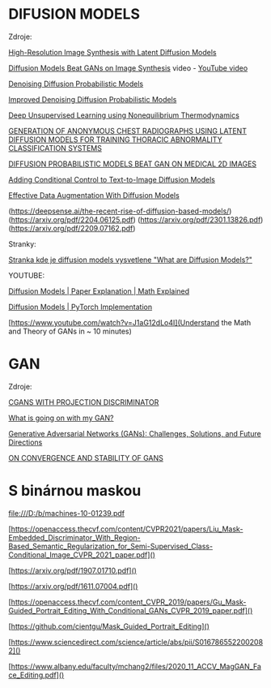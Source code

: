 # DIFUSION MODELS
Zdroje:

[High-Resolution Image Synthesis with Latent Diffusion Models](https://arxiv.org/pdf/2112.10752.pdf)

[Diffusion Models Beat GANs on Image Synthesis](https://arxiv.org/pdf/2105.05233.pdf) video - [YouTube video](https://www.youtube.com/watch?v=W-O7AZNzbzQ)

[Denoising Diffusion Probabilistic Models](https://arxiv.org/pdf/2006.11239.pdf)

[Improved Denoising Diffusion Probabilistic Models](https://arxiv.org/pdf/2102.09672.pdf)

[Deep Unsupervised Learning using Nonequilibrium Thermodynamics](https://arxiv.org/pdf/1503.03585.pdf)

[GENERATION OF ANONYMOUS CHEST RADIOGRAPHS USING LATENT DIFFUSION MODELS FOR TRAINING THORACIC ABNORMALITY CLASSIFICATION SYSTEMS](https://arxiv.org/pdf/2211.01323.pdf)

[DIFFUSION PROBABILISTIC MODELS BEAT GAN ON MEDICAL 2D IMAGES](https://deepsense.ai/wp-content/uploads/2023/04/2212.07501.pdf)

[Adding Conditional Control to Text-to-Image Diffusion Models](https://deepsense.ai/wp-content/uploads/2023/04/2302.05543.pdf)

[Effective Data Augmentation With Diffusion Models](https://deepsense.ai/wp-content/uploads/2023/04/2302.07944.pdf)


(https://deepsense.ai/the-recent-rise-of-diffusion-based-models/)
(https://arxiv.org/pdf/2204.06125.pdf)
(https://arxiv.org/pdf/2301.13826.pdf)
(https://arxiv.org/pdf/2209.07162.pdf)

Stranky:

[Stranka kde je diffusion models vysvetlene "What are Diffusion Models?"](https://lilianweng.github.io/posts/2021-07-11-diffusion-models/#ldm)

YOUTUBE:

[Diffusion Models | Paper Explanation | Math Explained](https://www.youtube.com/watch?v=HoKDTa5jHvg&t=1702s)

[Diffusion Models | PyTorch Implementation](https://www.youtube.com/watch?v=TBCRlnwJtZU)

[https://www.youtube.com/watch?v=J1aG12dLo4I](Understand the Math and Theory of GANs in ~ 10 minutes)

# GAN
Zdroje:

[CGANS WITH PROJECTION DISCRIMINATOR](https://arxiv.org/pdf/1802.05637.pdf)

[What is going on with my GAN?](https://towardsdatascience.com/what-is-going-on-with-my-gan-13a00b88519e)

[Generative Adversarial Networks (GANs): Challenges, Solutions, and Future Directions](https://arxiv.org/ftp/arxiv/papers/2005/2005.00065.pdf)

[ON CONVERGENCE AND STABILITY OF GANS](https://arxiv.org/pdf/1705.07215.pdf)

# S binárnou maskou
[file:///D:/b/machines-10-01239.pdf]()

[https://openaccess.thecvf.com/content/CVPR2021/papers/Liu_Mask-Embedded_Discriminator_With_Region-Based_Semantic_Regularization_for_Semi-Supervised_Class-Conditional_Image_CVPR_2021_paper.pdf]()

[https://arxiv.org/pdf/1907.01710.pdf]()

[https://arxiv.org/pdf/1611.07004.pdf]()

[https://openaccess.thecvf.com/content_CVPR_2019/papers/Gu_Mask-Guided_Portrait_Editing_With_Conditional_GANs_CVPR_2019_paper.pdf]()

[https://github.com/cientgu/Mask_Guided_Portrait_Editing]()

[https://www.sciencedirect.com/science/article/abs/pii/S0167865522002082]()

[https://www.albany.edu/faculty/mchang2/files/2020_11_ACCV_MagGAN_Face_Editing.pdf]()
[]()


